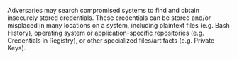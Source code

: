 Adversaries may search compromised systems to find and obtain insecurely stored credentials. These credentials can be stored and/or misplaced in many locations on a system, including plaintext files (e.g. Bash History), operating system or application-specific repositories (e.g. Credentials in Registry), or other specialized files/artifacts (e.g. Private Keys).